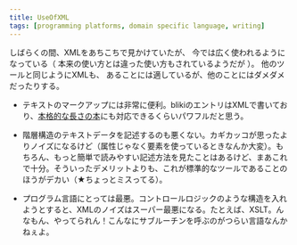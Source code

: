 ```yaml
---
title: UseOfXML
tags: [programming platforms, domain specific language, writing]
---
```


しばらくの間、XMLをあちこちで見かけていたが、
今では広く使われるようになっている（
本来の使い方とは違った使い方もされているようだが
）。
他のツールと同じようにXMLも、
あることには適しているが、他のことにはダメダメだったりする。

* テキストのマークアップには非常に便利。blikiのエントリはXMLで書いており、[本格的な長さの本](https://martinfowler.com/articles/writingInXml.html)にも対応できるくらいパワフルだと思う。

* 階層構造のテキストデータを記述するのも悪くない。カギカッコが思ったよりノイズになるけど（属性じゃなく要素を使っているときなんか大変）。もちろん、もっと簡単で読みやすい記述方法を見たことはあるけど、まあこれで十分。そういったデメリットよりも、これが標準的なツールであることのほうがデカい（★ちょっとミスってる）。

* プログラム言語にとっては最悪。コントロールロジックのような構造を入れようとすると、XMLのノイズはスーパー最悪になる。たとえば、XSLT。んなもん、やってられん！こんなにサブルーチンを呼ぶのがつらい言語なんかねぇよ。
